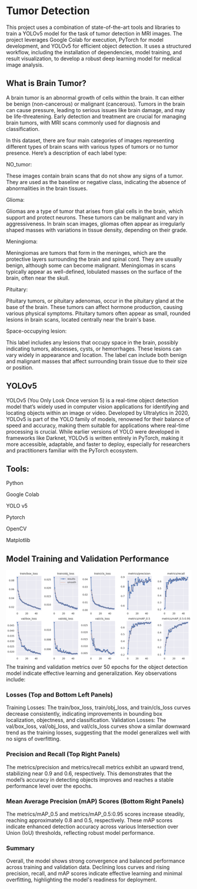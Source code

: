 # Tumor Detection

This project uses a combination of state-of-the-art tools and libraries to train a YOLOv5 model for the task of tumor detection in MRI images. The project leverages Google Colab for execution, PyTorch for model development, and YOLOv5 for efficient object detection. It uses a structured workflow, including the installation of dependencies, model training, and result visualization, to develop a robust deep learning model for medical image analysis.

## What is Brain Tumor? 
A brain tumor is an abnormal growth of cells within the brain. It can either be benign (non-cancerous) or malignant (cancerous). Tumors in the brain can cause pressure, leading to serious issues like brain damage, and may be life-threatening. Early detection and treatment are crucial for managing brain tumors, with MRI scans commonly used for diagnosis and classification.

In this dataset, there are four main categories of images representing different types of brain scans with various types of tumors or no tumor presence. Here’s a description of each label type:

NO_tumor:

These images contain brain scans that do not show any signs of a tumor. They are used as the baseline or negative class, indicating the absence of abnormalities in the brain tissues.

Glioma:

Gliomas are a type of tumor that arises from glial cells in the brain, which support and protect neurons. These tumors can be malignant and vary in aggressiveness. In brain scan images, gliomas often appear as irregularly shaped masses with variations in tissue density, depending on their grade.

Meningioma:

Meningiomas are tumors that form in the meninges, which are the protective layers surrounding the brain and spinal cord. They are usually benign, although some can become malignant. Meningiomas in scans typically appear as well-defined, lobulated masses on the surface of the brain, often near the skull.

Pituitary:

Pituitary tumors, or pituitary adenomas, occur in the pituitary gland at the base of the brain. These tumors can affect hormone production, causing various physical symptoms. Pituitary tumors often appear as small, rounded lesions in brain scans, located centrally near the brain's base.

Space-occupying lesion:

This label includes any lesions that occupy space in the brain, possibly indicating tumors, abscesses, cysts, or hemorrhages. These lesions can vary widely in appearance and location. The label can include both benign and malignant masses that affect surrounding brain tissue due to their size or position.

## YOLOv5

YOLOv5 (You Only Look Once version 5) is a real-time object detection model that’s widely used in computer vision applications for identifying and locating objects within an image or video. Developed by Ultralytics in 2020, YOLOv5 is part of the YOLO family of models, renowned for their balance of speed and accuracy, making them suitable for applications where real-time processing is crucial. While earlier versions of YOLO were developed in frameworks like Darknet, YOLOv5 is written entirely in PyTorch, making it more accessible, adaptable, and faster to deploy, especially for researchers and practitioners familiar with the PyTorch ecosystem. 
## Tools:
Python

Google Colab

YOLO v5

Pytorch

OpenCV

Matplotlib

## Model Training and Validation Performance
![Alt text](results.png)
The training and validation metrics over 50 epochs for the object detection model indicate effective learning and generalization. Key observations include:

### Losses (Top and Bottom Left Panels)
Training Losses: The train/box_loss, train/obj_loss, and train/cls_loss curves decrease consistently, indicating improvements in bounding box localization, objectness, and classification.
Validation Losses: The val/box_loss, val/obj_loss, and val/cls_loss curves show a similar downward trend as the training losses, suggesting that the model generalizes well with no signs of overfitting.

### Precision and Recall (Top Right Panels)
The metrics/precision and metrics/recall metrics exhibit an upward trend, stabilizing near 0.9 and 0.6, respectively. This demonstrates that the model’s accuracy in detecting objects improves and reaches a stable performance level over the epochs.

### Mean Average Precision (mAP) Scores (Bottom Right Panels)
The metrics/mAP_0.5 and metrics/mAP_0.5:0.95 scores increase steadily, reaching approximately 0.8 and 0.5, respectively. These mAP scores indicate enhanced detection accuracy across various Intersection over Union (IoU) thresholds, reflecting robust model performance.

### Summary
Overall, the model shows strong convergence and balanced performance across training and validation data. Declining loss curves and rising precision, recall, and mAP scores indicate effective learning and minimal overfitting, highlighting the model's readiness for deployment.







